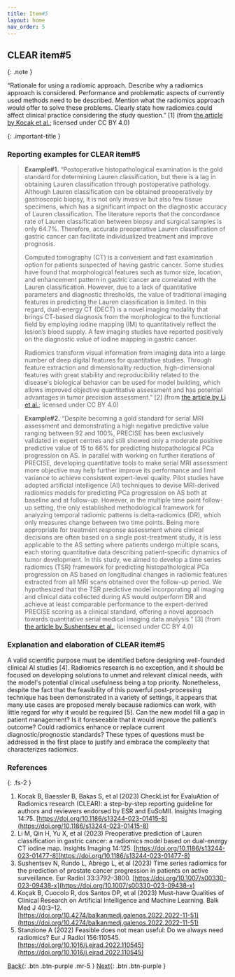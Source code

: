 ```yaml
---
title: Item#5
layout: home
nav_order: 5
---
```


## CLEAR item#5

{: .note }

“Rationale for using a radiomic approach. Describe why a radiomics approach is considered. Performance and problematic aspects of currently used methods need to be described. Mention what the radiomics approach would offer to solve these problems. Clearly state how radiomics could affect clinical practice considering the study question.” [1] (from [the article by Kocak et al.](https://insightsimaging.springeropen.com/articles/10.1186/s13244-023-01415-8); licensed under CC BY 4.0)

{: .important-title }

### Reporting examples for CLEAR item#5

> **Example#1.** “Postoperative histopathological examination is the gold standard for determining Lauren classification, but there is a lag in obtaining Lauren classification through postoperative pathology. Although Lauren classification can be obtained preoperatively by gastroscopic biopsy, it is not only invasive but also few tissue specimens, which has a significant impact on the diagnostic accuracy of Lauren classification. The literature reports that the concordance rate of Lauren classification between biopsy and surgical samples is only 64.7%. Therefore, accurate preoperative Lauren classification of gastric cancer can facilitate individualized treatment and improve prognosis.
>
> Computed tomography (CT) is a convenient and fast examination option for patients suspected of having gastric cancer. Some studies have found that morphological features such as tumor size, location, and enhancement pattern in gastric cancer are correlated with the Lauren classification. However, due to a lack of quantitative parameters and diagnostic thresholds, the value of traditional imaging features in predicting the Lauren classification is limited. In this regard, dual-energy CT (DECT) is a novel imaging modality that brings CT-based diagnosis from the morphological to the functional field by employing iodine mapping (IM) to quantitatively reflect the lesion’s blood supply. A few imaging studies have reported positively on the diagnostic value of iodine mapping in gastric cancer.
>
> Radiomics transform visual information from imaging data into a large number of deep digital features for quantitative studies. Through feature extraction and dimensionality reduction, high-dimensional features with great stability and reproducibility related to the disease's biological behavior can be used for model building, which allows improved objective quantitative assessment and has potential advantages in tumor precision assessment.” [2] (from [the article by Li et al.](https://doi.org/10.1186/s13244-023-01477-8); licensed under CC BY 4.0)

> **Example#2.** “Despite becoming a gold standard for serial MRI assessment and demonstrating a high negative predictive value ranging between 92 and 100%, PRECISE has been exclusively validated in expert centres and still showed only a moderate positive predictive value of 15 to 66% for predicting histopathological PCa progression on AS. In parallel with working on further iterations of PRECISE, developing quantitative tools to make serial MRI assessment more objective may help further improve its performance and limit variance to achieve consistent expert-level quality. Pilot studies have adopted artificial intelligence (AI) techniques to devise MRI-derived radiomics models for predicting PCa progression on AS both at baseline and at follow-up. However, in the multiple time point follow-up setting, the only established methodological framework for analyzing temporal radiomic patterns is delta-radiomics (DR), which only measures change between two time points. Being more appropriate for treatment response assessment where clinical decisions are often based on a single post-treatment study, it is less applicable to the AS setting where patients undergo multiple scans, each storing quantitative data describing patient-specific dynamics of tumor development. In this study, we aimed to develop a time series radiomics (TSR) framework for predicting histopathological PCa progression on AS based on longitudinal changes in radiomic features extracted from all MRI scans obtained over the follow-up period. We hypothesized that the TSR predictive model incorporating all imaging and clinical data collected during AS would outperform DR and achieve at least comparable performance to the expert-derived PRECISE scoring as a clinical standard, offering a novel approach towards quantitative serial medical imaging data analysis.” [3] (from [the article by Sushentsev et al.](https://doi.org/10.1007/s00330-023-09438-x); licensed under CC BY 4.0)

### Explanation and elaboration of CLEAR item#5

A valid scientific purpose must be identified before designing well-founded clinical AI studies [4]. Radiomics research is no exception, and it should be focused on developing solutions to unmet and relevant clinical needs, with the model's potential clinical usefulness being a top priority. Nonetheless, despite the fact that the feasibility of this powerful post-processing technique has been demonstrated in a variety of settings, it appears that many use cases are proposed merely because radiomics can work, with little regard for why it would be required [5]. Can the new model fill a gap in patient management? Is it foreseeable that it would improve the patient’s outcome? Could radiomics enhance or replace current diagnostic/prognostic standards? These types of questions must be addressed in the first place to justify and embrace the complexity that characterizes radiomics.

### References

{: .fs-2 }

1. 	Kocak B, Baessler B, Bakas S, et al (2023) CheckList for EvaluAtion of Radiomics research (CLEAR): a step-by-step reporting guideline for authors and reviewers endorsed by ESR and EuSoMII. Insights Imaging 14:75. [https://doi.org/10.1186/s13244-023-01415-8](https://doi.org/10.1186/s13244-023-01415-8)
2. 	Li M, Qin H, Yu X, et al (2023) Preoperative prediction of Lauren classification in gastric cancer: a radiomics model based on dual-energy CT iodine map. Insights Imaging 14:125. [https://doi.org/10.1186/s13244-023-01477-8](https://doi.org/10.1186/s13244-023-01477-8)
3. 	Sushentsev N, Rundo L, Abrego L, et al (2023) Time series radiomics for the prediction of prostate cancer progression in patients on active surveillance. Eur Radiol 33:3792–3800. [https://doi.org/10.1007/s00330-023-09438-x](https://doi.org/10.1007/s00330-023-09438-x)
4. 	Koçak B, Cuocolo R, dos Santos DP, et al (2023) Must-have Qualities of Clinical Research on Artificial Intelligence and Machine Learning. Balk Med J 40:3–12. [https://doi.org/10.4274/balkanmedj.galenos.2022.2022-11-51](https://doi.org/10.4274/balkanmedj.galenos.2022.2022-11-51)
5. 	Stanzione A (2022) Feasible does not mean useful: Do we always need radiomics? Eur J Radiol 156:110545. [https://doi.org/10.1016/j.ejrad.2022.110545](https://doi.org/10.1016/j.ejrad.2022.110545)

[Back](https://radiomic.github.io/CLEAR-E3/docs/Item2.html){: .btn .btn-purple .mr-5 }
[Next](https://radiomic.github.io/CLEAR-E3/docs/Item4.html){: .btn .btn-purple   }



